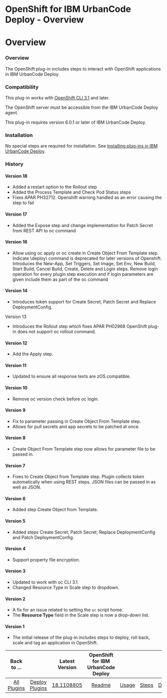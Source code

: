 
OpenShift for IBM UrbanCode Deploy - Overview
=============================================

# Overview



### Overview





The OpenShift plug-in includes steps to interact with OpenShift applications in IBM UrbanCode Deploy.


### Compatibility


This plug-in works with [OpenShift CLI 3.1](https://docs.openshift.com/enterprise/3.1/cli_reference/get_started_cli.html) and later.


The OpenShift server must be accessible from the IBM UrbanCode Deploy agent.


This plug-in requires version 6.0.1 or later of IBM UrbanCode Deploy.


### Installation


No special steps are required for installation. See [Installing plug-ins in IBM UrbanCode Deploy](https://www.urbancode.com/resource/installing-plug-ins-in-urbancode-products/ "Installing plug-ins in IBM UrbanCode Deploy").


### History


#### Version 18


* Added a restart option to the Rollout step
* Added the Process Template and Check Pod Status steps
* Fixes APAR PH32712. Openshift warning handled as an error causing the step to fail


#### Version 17


* Added the Expose step and change implementation for Patch Secret from REST API to oc command


#### Version 16


* Allow using oc apply or oc create in Create Object From Template step. Indicate \deploy\ command is deprecated for later versions of Openshift. Introduces the New-App, Set Triggers, Set Image, Set Env, New Build, Start Build, Cancel Build, Create, Delete and Login steps. Remove login operation for every plugin step execution and if login parameters are given include them as part of the oc command


#### Version 14


* Introduces token support for Create Secret, Patch Secret and Replace DeploymentConfig.


Version 13


* Introduces the Rollout step which fixes APAR PH02968 OpenShift plug-in does not support oc rollout command.


#### Version 12


* Add the Apply step.


#### Version 11


* Updated to ensure all response texts are zOS compatible.


#### Version 10


* Remove oc version check before oc login.


#### Version 9


* Fix to parameter passing in Create Object From Template step.
* Allows for pull secrets and app secrets to be patched at once.


#### Version 8


* Create Object From Template step now allows for parameter file to be passed in.


#### Version 7


* Fixes to Create Object from Template step. Plugin collects token automatically when using REST steps. JSON files can be passed in as well as JSON.


#### Version 6


* Added step Create Object from Template.


#### Version 5


* Added steps Create Secret, Patch Secret, Replace DeploymentConfig and Patch DeploymentConfig.


#### Version 4


* Support property file encryption.


#### Version 3


* Updated to work with oc CLI 3.1.
* Changed Resource Type in Scale step to dropdown.


#### Version 2


* A fix for an issue related to setting the `oc` script home.
* The **Resource Type** field in the Scale step is now a drop-down list.


#### Version 1


* The initial release of the plug-in includes steps to deploy, roll back, scale and tag an application in OpenShift.




|Back to ...||Latest Version|OpenShift for IBM UrbanCode Deploy ||||
| :---: | :---: | :---: | :---: | :---: | :---: | :---: |
|[All Plugins](../../index.md)|[Deploy Plugins](../README.md)|[18.1108805](https://raw.githubusercontent.com/UrbanCode/IBM-UCD-PLUGINS/main/files/openshift/openshift-18.1108805.zip)|[Readme](README.md)|[Usage](usage.md)|[Steps](steps.md)|[Downloads](downloads.md)|
